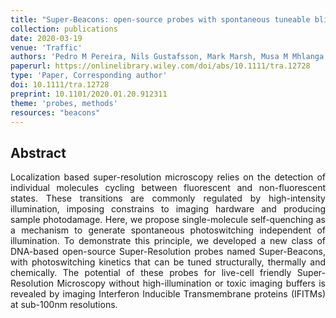 ```yaml
---
title: "Super-Beacons: open-source probes with spontaneous tuneable blinking compatible with live-cell super-resolution microscopy"
collection: publications
date: 2020-03-19
venue: 'Traffic'
authors: 'Pedro M Pereira, Nils Gustafsson, Mark Marsh, Musa M Mhlanga, Ricardo Henriques'
paperurl: https://onlinelibrary.wiley.com/doi/abs/10.1111/tra.12728
type: 'Paper, Corresponding author'
doi: 10.1111/tra.12728
preprint: 10.1101/2020.01.20.912311
theme: 'probes, methods'
resources: "beacons"
---
```


<h2> Abstract </h2>
<p align= "justify">
Localization based super-resolution microscopy relies on the detection of individual molecules cycling between fluorescent and non-fluorescent states. These transitions are commonly regulated by high-intensity illumination, imposing constrains to imaging hardware and producing sample photodamage. Here, we propose single-molecule self-quenching as a mechanism to generate spontaneous photoswitching independent of illumination. To demonstrate this principle, we developed a new class of DNA-based open-source Super-Resolution probes named Super-Beacons, with photoswitching kinetics that can be tuned structurally, thermally and chemically. The potential of these probes for live-cell friendly Super-Resolution Microscopy without high-illumination or toxic imaging buffers is revealed by imaging Interferon Inducible Transmembrane proteins (IFITMs) at sub-100nm resolutions.
